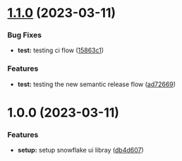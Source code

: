 # [1.1.0](https://github.com/snowpact/snowflake/compare/v1.0.0...v1.1.0) (2023-03-11)


### Bug Fixes

* **test:** testing ci flow ([15863c1](https://github.com/snowpact/snowflake/commit/15863c169a967171e5fd14e1367203889a9be4f9))


### Features

* **test:** testing the new semantic release flow ([ad72669](https://github.com/snowpact/snowflake/commit/ad72669ddfb210c867cb2a834acf8407020d26f7))

# 1.0.0 (2023-03-11)


### Features

* **setup:** setup snowflake ui libray ([db4d607](https://github.com/snowpact/snowflake/commit/db4d60718cb9bbebf093351252ebefbd648a48db))
